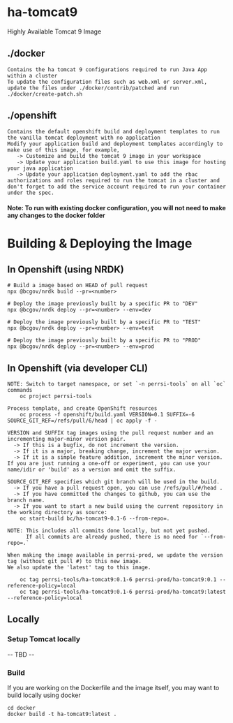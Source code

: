 # ha-tomcat9
Highly Available Tomcat 9 Image

## ./docker
    Contains the ha tomcat 9 configurations required to run Java App within a cluster
    To update the configuration files such as web.xml or server.xml, update the files under ./docker/contrib/patched and run ./docker/create-patch.sh 

## ./openshift
    Contains the default openshift build and deployment templates to run the vanilla tomcat deployment with no application
    Modify your application build and deployment templates accordingly to make use of this image, for example,
       -> Customize and build the tomcat 9 image in your workspace
       -> Update your application build.yaml to use this image for hosting your java application 
       -> Update your application deployment.yaml to add the rbac authorizations and roles required to run the tomcat in a cluster and don't forget to add the service account required to run your container under the spec.

#### Note: To run with existing docker configuration, you will not need to make any changes to the docker folder

# Building & Deploying the Image
## In Openshift (using NRDK)
```
# Build a image based on HEAD of pull request
npx @bcgov/nrdk build --pr=<number>

# Deploy the image previously built by a specific PR to "DEV"
npx @bcgov/nrdk deploy --pr=<number> --env=dev

# Deploy the image previously built by a specific PR to "TEST"
npx @bcgov/nrdk deploy --pr=<number> --env=test

# Deploy the image previously built by a specific PR to "PROD"
npx @bcgov/nrdk deploy --pr=<number> --env=prod
```

## In Openshift (via developer CLI)
```
NOTE: Switch to target namespace, or set `-n perrsi-tools` on all `oc` commands
    oc project perrsi-tools

Process template, and create OpenShift resources
    oc process -f openshift/build.yaml VERSION=0.1 SUFFIX=-6 SOURCE_GIT_REF=/refs/pull/6/head | oc apply -f -

VERSION and SUFFIX tag images using the pull request number and an incrementing major-minor version pair.
  -> If this is a bugfix, do not increment the version.
  -> If it is a major, breaking change, increment the major version.
  -> If it is a simple feature addition, increment the minor version.
If you are just running a one-off or experiment, you can use your name/idir or 'build' as a version and omit the suffix.

SOURCE_GIT_REF specifies which git branch will be used in the build.
  -> If you have a pull request open, you can use /refs/pull/#/head .
  -> If you have committed the changes to github, you can use the branch name.
  -> If you want to start a new build using the current repository in the working directory as source:
    oc start-build bc/ha-tomcat9-0.1-6 --from-repo=.

NOTE: This includes all commits done locally, but not yet pushed.
      If all commits are already pushed, there is no need for `--from-repo=.`

When making the image available in perrsi-prod, we update the version tag (without git pull #) to this new image.
We also update the 'latest' tag to this image.

    oc tag perrsi-tools/ha-tomcat9:0.1-6 perrsi-prod/ha-tomcat9:0.1 --reference-policy=local
    oc tag perrsi-tools/ha-tomcat9:0.1-6 perrsi-prod/ha-tomcat9:latest --reference-policy=local
```

## Locally

### Setup Tomcat locally
-- TBD --

### Build
If you are working on the Dockerfile and the image itself, you may want to build locally using docker
```
cd docker
docker build -t ha-tomcat9:latest .
```
